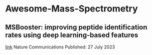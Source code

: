 # Awesome-Mass-Spectrometry

## MSBooster: improving peptide identification rates using deep learning-based features
[link](https://www.nature.com/articles/s41467-023-40129-9)
Nature Communications Published: 27 July 2023
